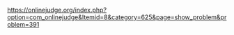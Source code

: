 https://onlinejudge.org/index.php?option=com_onlinejudge&Itemid=8&category=625&page=show_problem&problem=391
